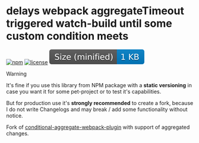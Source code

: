 # delays webpack aggregateTimeout triggered watch-build until some custom condition meets

[![npm](https://img.shields.io/npm/v/dk-conditional-aggregate-webpack-plugin)](https://www.npmjs.com/package/dk-conditional-aggregate-webpack-plugin)
[![license](https://img.shields.io/npm/l/dk-conditional-aggregate-webpack-plugin)](https://github.com/dkazakov8/dk-framework/blob/master/packages/conditional-aggregate-webpack-plugin/LICENSE)
![size](https://github.com/dkazakov8/dk-framework/blob/master/packages/conditional-aggregate-webpack-plugin/size.svg)

> [!WARNING]  
> It's fine if you use this library from NPM package with a **static versioning** in case you
> want it for some pet-project or to test it's capabilities.
>
> But for production use it's **strongly recommended** to create a fork, because I do not write
> Changelogs and may break / add some functionality without notice.

Fork of [conditional-aggregate-webpack-plugin](https://github.com/DmitryKoterov/conditional-aggregate-webpack-plugin)
with support of aggregated changes.